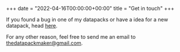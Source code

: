 +++
date = "2022-04-16T00:00:00+00:00"
title = "Get in touch"
+++

If you found a bug in one of my datapacks or have a idea for a new datapack, head [here](https://github.com/TheDatapackMaker/TDM-Idea-Submissions/issues/new/choose).

For any other reason, feel free to send me an email to [thedatapackmaker@gmail.com](mailto:thedatapackmaker@gmail.com).